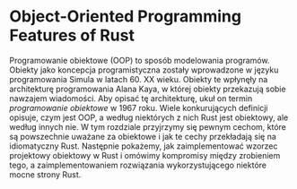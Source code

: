 # Object-Oriented Programming Features of Rust

Programowanie obiektowe (OOP) to sposób modelowania programów. Obiekty jako
koncepcja programistyczna zostały wprowadzone w języku programowania Simula w
latach 60. XX wieku. Obiekty te wpłynęły na architekturę programowania Alana Kaya, w której
obiekty przekazują sobie nawzajem wiadomości. Aby opisać tę architekturę, ukuł on
termin *programowanie obiektowe* w 1967 roku. Wiele konkurujących definicji
opisuje, czym jest OOP, a według niektórych z nich Rust jest obiektowy,
ale według innych nie. W tym rozdziale przyjrzymy się pewnym cechom,
które są powszechnie uważane za obiektowe i jak te cechy
przekładają się na idiomatyczny Rust. Następnie pokażemy, jak zaimplementować
wzorzec projektowy obiektowy w Rust i omówimy kompromisy między zrobieniem tego,
a zaimplementowaniem rozwiązania wykorzystującego niektóre mocne strony Rust.
